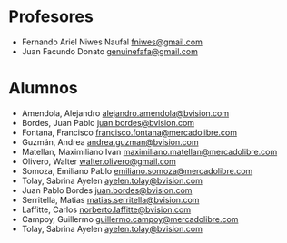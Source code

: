 # Profesores
* Fernando Ariel Niwes Naufal fniwes@gmail.com
* Juan Facundo Donato genuinefafa@gmail.com

# Alumnos

* Amendola, Alejandro alejandro.amendola@bvision.com
* Bordes, Juan Pablo juan.bordes@bvision.com
* Fontana, Francisco francisco.fontana@mercadolibre.com
* Guzmán, Andrea andrea.guzman@bvision.com
* Matellan, Maximiliano Ivan maximiliano.matellan@mercadolibre.com
* Olivero, Walter walter.olivero@gmail.com
* Somoza, Emiliano Pablo emiliano.somoza@mercadolibre.com
* Tolay, Sabrina Ayelen ayelen.tolay@bvision.com
* Juan Pablo Bordes juan.bordes@bvision.com
* Serritella, Matias matias.serritella@bvision.com
* Laffitte, Carlos norberto.laffitte@bvision.com
* Campoy, Guillermo guillermo.campoy@mercadolibre.com
* Tolay, Sabrina Ayelen ayelen.tolay@bvision.com
